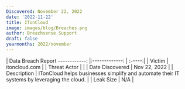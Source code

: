 ```yaml
---
Discovered: November 22, 2022
date: '2022-11-22'
title: ITonCloud
image: images/blog/Breaches.png
author: Breachsense Support
draft: false
yearmonths: 2022/november
---
```



| Data Breach Report
------------:     |:-------------:    | :-----:|
| Victim      | itoncloud.com      | 
| Threat Actor      |       | 
| Date Discovered      | Nov 22, 2022      | 
| Description      | ITonCloud helps businesses simplify and automate their IT systems by leveraging the cloud.      | 
| Leak Size      | N/A      | 

